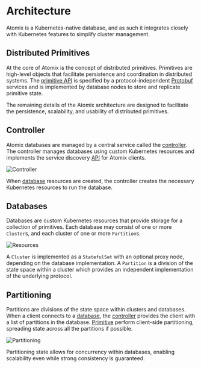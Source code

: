 # Architecture

Atomix is a Kubernetes-native database, and as such it integrates closely with
Kubernetes features to simplify cluster management.

## Distributed Primitives

At the core of Atomix is the concept of distributed primitives. Primitives are
high-level objects that facilitate persistence and coordination in distributed
systems. The [primitive API][API] is specified by a protocol-independent [Protobuf] 
services and is implemented by database nodes to store and replicate primitive state.

The remaining details of the Atomix architecture are designed to facilitate the 
persistence, scalability, and usability of distributed primitives.

## Controller

Atomix databases are managed by a central service called the [controller]. The
controller manages databases using custom Kubernetes resources and implements the
service discovery [API] for Atomix clients.

![Controller](/images/Controller.png)

When [database](#databases) resources are created, the controller creates the
necessary Kubernetes resources to run the database.

## Databases

Databases are custom Kubernetes resources that provide storage for a collection of
primitives. Each database may consist of one or more `Cluster`s, and each cluster
of one or more `Partition`s.

![Resources](/images/Resources.png)

A `Cluster` is implemented as a `StatefulSet` with an optional proxy node, 
depending on the database implementation. A `Partition` is a division of the
state space within a cluster which provides an independent implementation of
the underlying protocol.

## Partitioning

Partitions are divisions of the state space within clusters and databases.
When a client connects to a [database](#databases), the [controller](#controller)
provides the client with a list of partitions in the database. 
[Primitive](#distributed-primitives) perform client-side partitioning, spreading
state across all the partitions if possible.

![Partitioning](/images/Partitioning.png)

Partitioning state allows for concurrency within databases, enabling scalability
even while strong consistency is guaranteed.

[Kubernetes]: https://kubernetes.io
[Protobuf]: https://developers.google.com/protocol-buffers
[controller]: /controller/overview
[API]: /api/overview
